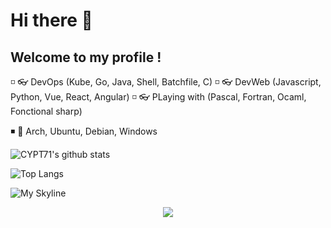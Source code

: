# Hi there 👋
## Welcome to my profile !

◽ 👓 DevOps (Kube, Go, Java, Shell, Batchfile, C)
◽ 👓 DevWeb (Javascript, Python, Vue, React, Angular)
◽ 👓 PLaying with (Pascal, Fortran, Ocaml, Fonctional sharp)

◾ 💜 Arch, Ubuntu, Debian, Windows


![CYPT71's github stats](https://github-readme-stats.vercel.app/api?username=CYPT71&show_icons=true&hide_border=true&theme=react&cache_seconds=1800&include_all_commits=true&count_private=true&line_height=20px) 

![Top Langs](https://github-readme-stats.vercel.app/api/top-langs/?username=CYPT71&layout=compact&theme=react&cache_seconds=1800&langs_count=10&hide_border=true)

![My Skyline](https://skyline.github.com/cypt71/2022)

<p align="center"><img src="https://img.shields.io/github/followers/CYPT71?label=Follow&color=blueviolet&style=flat&logo=GitHub" /></p>
